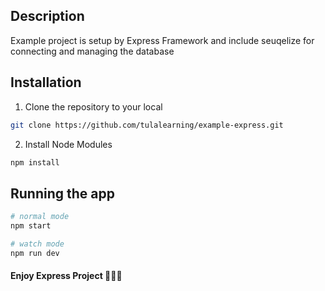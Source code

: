 ## Description

Example project is setup by Express Framework and include seuqelize for connecting and managing the database

## Installation

1. Clone the repository to your local

```bash
git clone https://github.com/tulalearning/example-express.git
```

2. Install Node Modules

```bash
npm install
```

## Running the app

```bash
# normal mode
npm start

# watch mode
npm run dev
```

#### **Enjoy Express Project** :tada::tada::tada:
